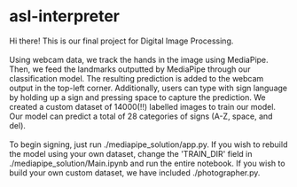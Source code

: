 # asl-interpreter

Hi there! This is our final project for Digital Image Processing. <br/><br/>
Using webcam data, we track the hands in the image using MediaPipe. Then, we feed the landmarks outputted by MediaPipe through our classification model. The resulting prediction is added to the webcam output in the top-left corner. Additionally, users can type with sign language by holding up a sign and pressing space to capture the prediction. We created a custom dataset of 14000(!!) labelled images to train our model. Our model can predict a total of 28 categories of signs (A-Z, space, and del).<br/><br/>
To begin signing, just run ./mediapipe_solution/app.py. If you wish to rebuild the model using your own dataset, change the 'TRAIN_DIR' field in ./mediapipe_solution/Main.ipynb and run the entire notebook. If you wish to build your own custom dataset, we have included ./photographer.py.
